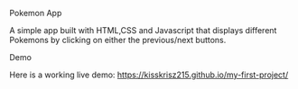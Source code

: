 Pokemon App

A simple app built with HTML,CSS and Javascript that displays different Pokemons by clicking on either the previous/next buttons.

Demo

Here is a working live demo: https://kisskrisz215.github.io/my-first-project/ 
